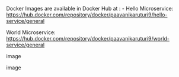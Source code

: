 Docker Images
are available in Docker Hub at : - Hello Microservice: https://hub.docker.com/repository/docker/paavanikaruturi9/hello-service/general

World Microservice: https://hub.docker.com/repository/docker/paavanikaruturi9/world-service/general

image

image
